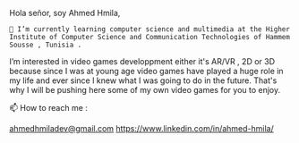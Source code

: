 Hola señor, soy Ahmed Hmila,

    🌱 I’m currently learning computer science and multimedia at the Higher Institute of Computer Science and Communication Technologies of Hammem Sousse , Tunisia .
 
   I’m interested in video games developpment either it's AR/VR , 2D or 3D because since I was at young age video games have played a huge role in my life and ever since I knew
 what I was going to do in the future. That's why I will be pushing here some of my own video games for you to enjoy.

 📫 How to reach me :
 
 ahmedhmiladev@gmail.com
 https://www.linkedin.com/in/ahmed-hmila/

<!---
ahmedhmila/ahmedhmila is a ✨ special ✨ repository because its `README.md` (this file) appears on your GitHub profile.
You can click the Preview link to take a look at your changes.
--->
